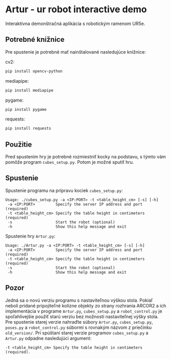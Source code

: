 # Artur - ur robot interactive demo
Interaktívna demonštračná aplikácia s robotickým ramenom UR5e.

## Potrebné knižnice

Pre spustenie je potrebné mať nainštalované nasledujúce knižnice:

cv2:
```bash
pip install opencv-python
```

mediapipe:
```bash
pip install mediapipe
```

pygame:
```bash
pip install pygame
```

requests:
```bash
pip install requests
```

## Použitie
Pred spustením hry je potrebné rozmiestniť kocky na podstavu, s týmto vám pomôže program `cubes_setup.py`. Potom je možné sputiť hru.

## Spustenie
Spustenie programu na prípravu kociek `cubes_setup.py`:
```
Usage: ./cubes_setup.py -a <IP:PORT> -t <table_height_cm> [-s] [-h]
 -a <IP:PORT>         Specify the server IP address and port (required)
 -t <table_height_cm> Specify the table height in centimeters (required)
 -s                   Start the robot (optional)
 -h                   Show this help message and exit
```

Spustenie hry `Artur.py`:
```
Usage: ./Artur.py -a <IP:PORT> -t <table_height_cm> [-s] [-h]
 -a <IP:PORT>         Specify the server IP address and port (required)
 -t <table_height_cm> Specify the table height in centimeters (required)
 -s                   Start the robot (optional)
 -h                   Show this help message and exit
```

## Pozor
Jedná sa o novú verziu programu s nastaviteľnou výškou stola. Pokiaľ neboli pridané pripojiteľné kolízne objekty zo strany rozhrania ARCOR2 a ich implementácia v programe `Artur.py`, `cubes_setup.py` a `robot_control.py` je spoľahlivejšie použiť starú verziu bez možnosti nastaviteľnej výšky stola. Pre spustenie starej verzie nahraďte súbory `Artur.py`, `cubes_setup.py`, `poses.py` a `robot_control.py` súbormi s rovnakým názvom z priečinku `old_version/`. Pri spúštaní starej verzie programov `cubes_setup.py` a `Artur.py` odpadne nasledujúci argument:
```
-t <table_height_cm> Specify the table height in centimeters (required).
```